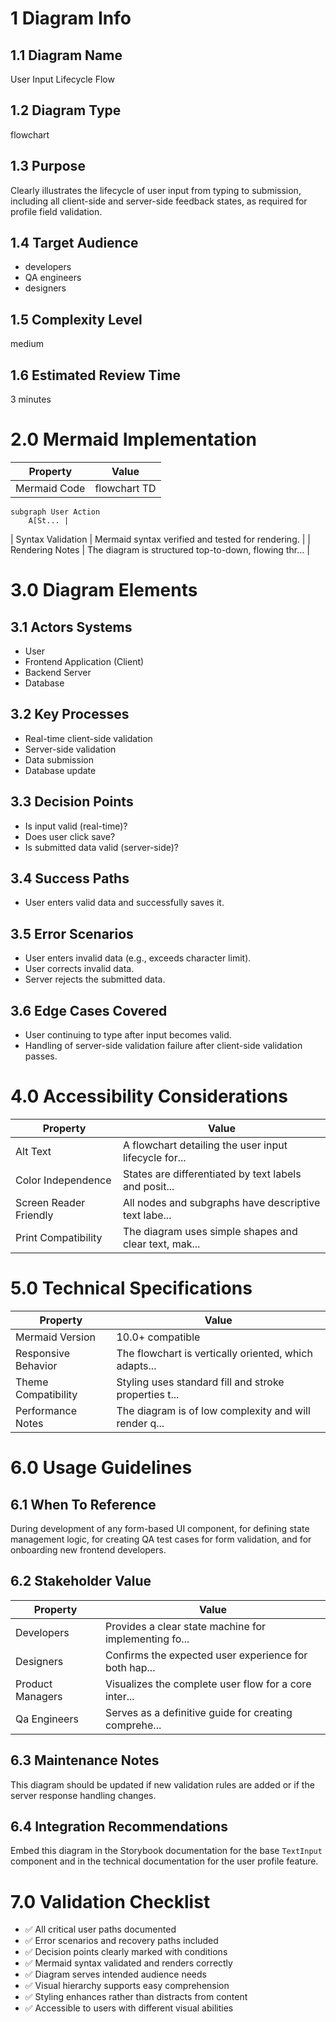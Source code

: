 # 1 Diagram Info

## 1.1 Diagram Name

User Input Lifecycle Flow

## 1.2 Diagram Type

flowchart

## 1.3 Purpose

Clearly illustrates the lifecycle of user input from typing to submission, including all client-side and server-side feedback states, as required for profile field validation.

## 1.4 Target Audience

- developers
- QA engineers
- designers

## 1.5 Complexity Level

medium

## 1.6 Estimated Review Time

3 minutes

# 2.0 Mermaid Implementation

| Property | Value |
|----------|-------|
| Mermaid Code | flowchart TD
    subgraph User Action
        A[St... |
| Syntax Validation | Mermaid syntax verified and tested for rendering. |
| Rendering Notes | The diagram is structured top-to-down, flowing thr... |

# 3.0 Diagram Elements

## 3.1 Actors Systems

- User
- Frontend Application (Client)
- Backend Server
- Database

## 3.2 Key Processes

- Real-time client-side validation
- Server-side validation
- Data submission
- Database update

## 3.3 Decision Points

- Is input valid (real-time)?
- Does user click save?
- Is submitted data valid (server-side)?

## 3.4 Success Paths

- User enters valid data and successfully saves it.

## 3.5 Error Scenarios

- User enters invalid data (e.g., exceeds character limit).
- User corrects invalid data.
- Server rejects the submitted data.

## 3.6 Edge Cases Covered

- User continuing to type after input becomes valid.
- Handling of server-side validation failure after client-side validation passes.

# 4.0 Accessibility Considerations

| Property | Value |
|----------|-------|
| Alt Text | A flowchart detailing the user input lifecycle for... |
| Color Independence | States are differentiated by text labels and posit... |
| Screen Reader Friendly | All nodes and subgraphs have descriptive text labe... |
| Print Compatibility | The diagram uses simple shapes and clear text, mak... |

# 5.0 Technical Specifications

| Property | Value |
|----------|-------|
| Mermaid Version | 10.0+ compatible |
| Responsive Behavior | The flowchart is vertically oriented, which adapts... |
| Theme Compatibility | Styling uses standard fill and stroke properties t... |
| Performance Notes | The diagram is of low complexity and will render q... |

# 6.0 Usage Guidelines

## 6.1 When To Reference

During development of any form-based UI component, for defining state management logic, for creating QA test cases for form validation, and for onboarding new frontend developers.

## 6.2 Stakeholder Value

| Property | Value |
|----------|-------|
| Developers | Provides a clear state machine for implementing fo... |
| Designers | Confirms the expected user experience for both hap... |
| Product Managers | Visualizes the complete user flow for a core inter... |
| Qa Engineers | Serves as a definitive guide for creating comprehe... |

## 6.3 Maintenance Notes

This diagram should be updated if new validation rules are added or if the server response handling changes.

## 6.4 Integration Recommendations

Embed this diagram in the Storybook documentation for the base `TextInput` component and in the technical documentation for the user profile feature.

# 7.0 Validation Checklist

- ✅ All critical user paths documented
- ✅ Error scenarios and recovery paths included
- ✅ Decision points clearly marked with conditions
- ✅ Mermaid syntax validated and renders correctly
- ✅ Diagram serves intended audience needs
- ✅ Visual hierarchy supports easy comprehension
- ✅ Styling enhances rather than distracts from content
- ✅ Accessible to users with different visual abilities

